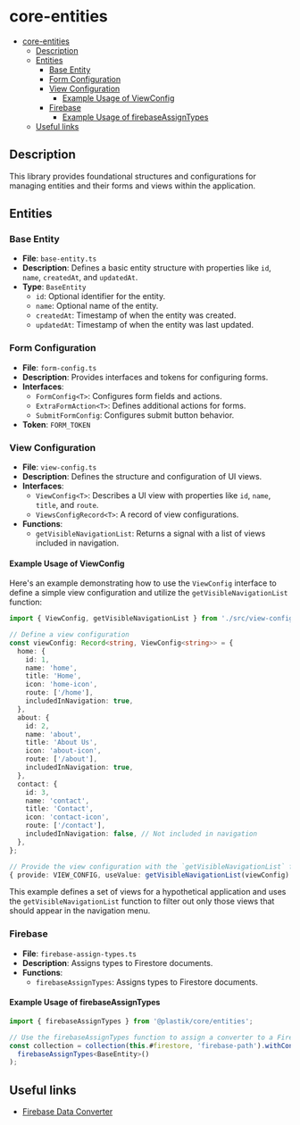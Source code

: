 # core-entities

- [core-entities](#core-entities)
  - [Description](#description)
  - [Entities](#entities)
    - [Base Entity](#base-entity)
    - [Form Configuration](#form-configuration)
    - [View Configuration](#view-configuration)
      - [Example Usage of ViewConfig](#example-usage-of-viewconfig)
    - [Firebase](#firebase)
      - [Example Usage of firebaseAssignTypes](#example-usage-of-firebaseassigntypes)
  - [Useful links](#useful-links)

## Description

This library provides foundational structures and configurations for managing entities and their forms and views within the application.

## Entities

### Base Entity

- **File**: `base-entity.ts`
- **Description**: Defines a basic entity structure with properties like `id`, `name`, `createdAt`, and `updatedAt`.
- **Type**: `BaseEntity`
  - `id`: Optional identifier for the entity.
  - `name`: Optional name of the entity.
  - `createdAt`: Timestamp of when the entity was created.
  - `updatedAt`: Timestamp of when the entity was last updated.

### Form Configuration

- **File**: `form-config.ts`
- **Description**: Provides interfaces and tokens for configuring forms.
- **Interfaces**:
  - `FormConfig<T>`: Configures form fields and actions.
  - `ExtraFormAction<T>`: Defines additional actions for forms.
  - `SubmitFormConfig`: Configures submit button behavior.
- **Token**: `FORM_TOKEN`

### View Configuration

- **File**: `view-config.ts`
- **Description**: Defines the structure and configuration of UI views.
- **Interfaces**:
  - `ViewConfig<T>`: Describes a UI view with properties like `id`, `name`, `title`, and `route`.
  - `ViewsConfigRecord<T>`: A record of view configurations.
- **Functions**:
  - `getVisibleNavigationList`: Returns a signal with a list of views included in navigation.

#### Example Usage of ViewConfig

Here's an example demonstrating how to use the `ViewConfig` interface to define a simple view configuration and utilize the `getVisibleNavigationList` function:

```typescript
import { ViewConfig, getVisibleNavigationList } from './src/view-config';

// Define a view configuration
const viewConfig: Record<string, ViewConfig<string>> = {
  home: {
    id: 1,
    name: 'home',
    title: 'Home',
    icon: 'home-icon',
    route: ['/home'],
    includedInNavigation: true,
  },
  about: {
    id: 2,
    name: 'about',
    title: 'About Us',
    icon: 'about-icon',
    route: ['/about'],
    includedInNavigation: true,
  },
  contact: {
    id: 3,
    name: 'contact',
    title: 'Contact',
    icon: 'contact-icon',
    route: ['/contact'],
    includedInNavigation: false, // Not included in navigation
  },
};

// Provide the view configuration with the `getVisibleNavigationList` function and add it to the providers in the app module, the app configuration, or any other module that needs access to the view configuration
{ provide: VIEW_CONFIG, useValue: getVisibleNavigationList(viewConfig) },
```

This example defines a set of views for a hypothetical application and uses the `getVisibleNavigationList` function to filter out only those views that should appear in the navigation menu.

### Firebase

- **File**: `firebase-assign-types.ts`
- **Description**: Assigns types to Firestore documents.
- **Functions**:
  - `firebaseAssignTypes`: Assigns types to Firestore documents.

#### Example Usage of firebaseAssignTypes

```typescript
import { firebaseAssignTypes } from '@plastik/core/entities';

// Use the firebaseAssignTypes function to assign a converter to a Firestore collection.
const collection = collection(this.#firestore, 'firebase-path').withConverter(
  firebaseAssignTypes<BaseEntity>()
);
```

## Useful links

- [Firebase Data Converter](https://firebase.google.com/docs/reference/node/firebase.firestore.FirestoreDataConverter)
